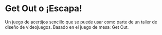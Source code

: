 # Get Out o ¡Escapa!

Un juego de acertijos sencillo que se puede usar como parte de un taller de diseño de videojuegos.
Basado en el juego de mesa: Get Out.
